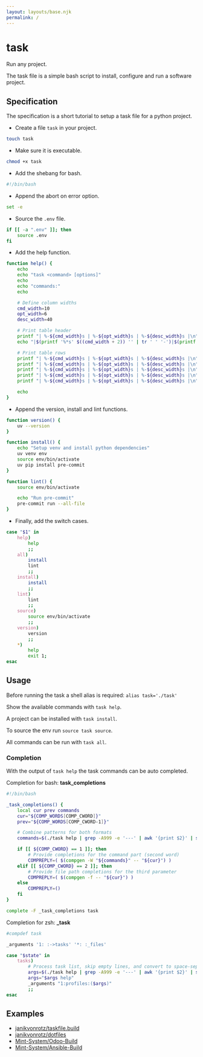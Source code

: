 ```yaml
---
layout: layouts/base.njk
permalink: /
---
```


<hgroup>
  <h1>task</h1>
  <p>Run any project.</p>
</hgroup>

The task file is a simple bash script to install, configure and run a software project.

## Specification

The specification is a short tutorial to setup a task file for a python project.

* Create a file `task` in your project.

```bash
touch task
```

* Make sure it is executable.

```bash
chmod +x task
```

* Add the shebang for bash.

```bash
#!/bin/bash
```
* Append the abort on error option.

```bash
set -e
```

* Source the `.env` file.

```bash
if [[ -a ".env" ]]; then
    source .env
fi
```

* Add the help function.

```bash
function help() {
    echo
    echo "task <command> [options]"
    echo
    echo "commands:"
    echo

    # Define column widths
    cmd_width=10
    opt_width=6
    desc_width=40

    # Print table header
    printf "| %-${cmd_width}s | %-${opt_width}s | %-${desc_width}s |\n" "Command" "Option" "Description"
    echo "|$(printf '%*s' $((cmd_width + 2)) '' | tr ' ' '-')|$(printf '%*s' $((opt_width + 2)) '' | tr ' ' '-')|$(printf '%*s' $((desc_width + 2)) '' | tr ' ' '-')|"

    # Print table rows
    printf "| %-${cmd_width}s | %-${opt_width}s | %-${desc_width}s |\n" "all" "" "Run all tasks."
    printf "| %-${cmd_width}s | %-${opt_width}s | %-${desc_width}s |\n" "install" "" "Setup the local environment."
    printf "| %-${cmd_width}s | %-${opt_width}s | %-${desc_width}s |\n" "lint" "" "Run pre-commit and update index.html."
    printf "| %-${cmd_width}s | %-${opt_width}s | %-${desc_width}s |\n" "source" "" "Source the Python virtual env."
    printf "| %-${cmd_width}s | %-${opt_width}s | %-${desc_width}s |\n" "version" "" "Show version of required tools."

    echo
}
```

* Append the version, install and lint functions.

```bash
function version() {
    uv --version
}

function install() {
    echo "Setup venv and install python dependencies"
    uv venv env
    source env/bin/activate
    uv pip install pre-commit
}

function lint() {
    source env/bin/activate

    echo "Run pre-commit"
    pre-commit run --all-file
}
```

* Finally, add the switch cases.

```bash
case "$1" in
    help)
        help
        ;;
    all)
        install
        lint
        ;;
    install)
        install
        ;;
    lint)
        lint
        ;;
    source)
        source env/bin/activate
        ;;
    version)
        version
        ;;
    *)
        help
        exit 1;
esac
```

## Usage

Before running the task a shell alias is required: `alias task='./task'`

Show the available commands with `task help`. 

A project can be installed with `task install`.

To source the env run `source task source`.

All commands can be run with `task all`.

### Completion

With the output of `task help` the task commands can be auto completed.

Completion for bash: **task_completions**

```bash
#!/bin/bash

_task_completions() {
    local cur prev commands
    cur="${COMP_WORDS[COMP_CWORD]}"
    prev="${COMP_WORDS[COMP_CWORD-1]}"

    # Combine patterns for both formats
    commands=$(./task help | grep -A999 -e '---' | awk '{print $2}' | sed 's/^[[:space:]]*//' | grep -v '^$' | tr '\n' ' ')

    if [[ ${COMP_CWORD} == 1 ]]; then
        # Provide completions for the command part (second word)
        COMPREPLY=( $(compgen -W "${commands}" -- "${cur}") )
    elif [[ ${COMP_CWORD} == 2 ]]; then
        # Provide file path completions for the third parameter
        COMPREPLY=( $(compgen -f -- "${cur}") )
    else
        COMPREPLY=()
    fi
}

complete -F _task_completions task
```

Completion for zsh: **_task**

```bash
#compdef task

_arguments '1: :->tasks' '*: :_files'

case "$state" in
    tasks)
        # Process task list, skip empty lines, and convert to space-separated args
        args=$(./task help | grep -A999 -e '---' | awk '{print $2}' | sed 's/^[[:space:]]*//' | grep -v '^$' | tr '\n' ' ')
        args="$args help"
        _arguments "1:profiles:($args)"
        ;;
esac
```

## Examples

* [janikvonrotz/taskfile.build](https://github.com/janikvonrotz/taskfile.build/blob/main/task)
* [janikvonrotz/dotfiles](https://github.com/janikvonrotz/dotfiles/blob/master/task)
* [Mint-System/Odoo-Build](https://github.com/Mint-System/Odoo-Build/blob/16.0/task)
* [Mint-System/Ansible-Build](https://github.com/Mint-System/Ansible-Build/blob/main/task)
